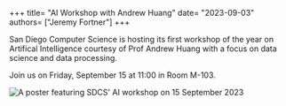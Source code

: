 +++
title= "AI Workshop with Andrew Huang"
date= "2023-09-03"
authors= ["Jeremy Fortner"]
+++

San Diego Computer Science is hosting its first workshop of the year on Artifical Intelligence courtesy of Prof Andrew Huang with a focus on data science and data processing.

Join us on Friday, September 15 at 11:00 in Room M-103.

![A poster featuring SDCS' AI workshop on 15 September 2023](/assets/flyers/2023-09-15.png)
